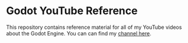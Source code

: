 # Godot YouTube Reference

This repository contains reference material for all of my YouTube videos about the Godot Engine. You can can find my [channel here](https://www.youtube.com/@SirLich).